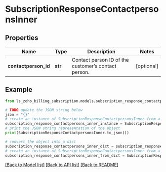 # SubscriptionResponseContactpersonsInner


## Properties

Name | Type | Description | Notes
------------ | ------------- | ------------- | -------------
**contactperson_id** | **str** | Contact person ID of the customer’s contact person. | [optional] 

## Example

```python
from ls_zoho_billing_subscription.models.subscription_response_contactpersons_inner import SubscriptionResponseContactpersonsInner

# TODO update the JSON string below
json = "{}"
# create an instance of SubscriptionResponseContactpersonsInner from a JSON string
subscription_response_contactpersons_inner_instance = SubscriptionResponseContactpersonsInner.from_json(json)
# print the JSON string representation of the object
print(SubscriptionResponseContactpersonsInner.to_json())

# convert the object into a dict
subscription_response_contactpersons_inner_dict = subscription_response_contactpersons_inner_instance.to_dict()
# create an instance of SubscriptionResponseContactpersonsInner from a dict
subscription_response_contactpersons_inner_from_dict = SubscriptionResponseContactpersonsInner.from_dict(subscription_response_contactpersons_inner_dict)
```
[[Back to Model list]](../README.md#documentation-for-models) [[Back to API list]](../README.md#documentation-for-api-endpoints) [[Back to README]](../README.md)


